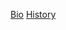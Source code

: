 [Bio](https://www.ixambee.com/questions/general-awareness/biology/397021)
[History](https://www.ixambee.com/questions/general-awareness/ancient-history/10169)







